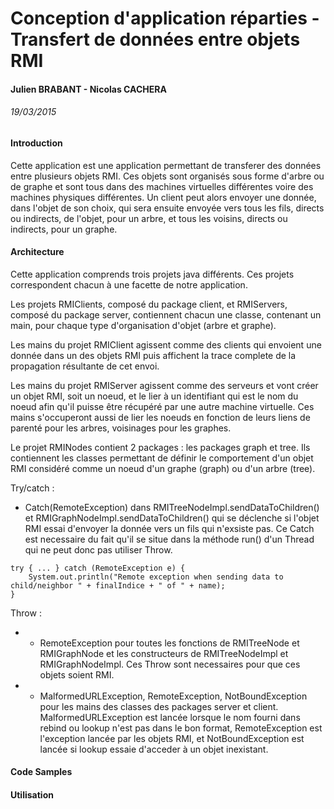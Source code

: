 # Conception d'application réparties - Transfert de données entre objets RMI
#### Julien BRABANT - Nicolas CACHERA
###### 19/03/2015

#### Introduction

Cette application est une application permettant de transferer des données entre plusieurs objets RMI. Ces objets sont organisés sous forme d'arbre ou de graphe et sont tous dans des machines virtuelles différentes voire des machines physiques différentes. Un client peut alors envoyer une donnée, dans l'objet de son choix, qui sera ensuite envoyée vers tous les fils, directs ou indirects, de l'objet, pour un arbre, et tous les voisins, directs ou indirects, pour un graphe.

#### Architecture

Cette application comprends trois projets java différents. Ces projets correspondent chacun à une facette de notre application. 

Les projets RMIClients, composé du package client, et RMIServers, composé du package server, contiennent chacun une classe, contenant un main, pour chaque type d'organisation d'objet (arbre et graphe).

Les mains du projet RMIClient agissent comme des clients qui envoient une donnée dans un des objets RMI puis affichent la trace complete de la propagation résultante de cet envoi.

Les mains du projet RMIServer agissent comme des serveurs et vont créer un objet RMI, soit un noeud, et le lier à un identifiant qui est le nom du noeud afin qu'il puisse être récupéré par une autre machine virtuelle. Ces mains s'occuperont aussi de lier les noeuds en fonction de leurs liens de parenté pour les arbres, voisinages pour les graphes.

Le projet RMINodes contient 2 packages : les packages graph et tree. Ils contiennent les classes permettant de définir le comportement d'un objet RMI considéré comme un noeud d'un graphe (graph) ou d'un arbre (tree).

Try/catch :
* Catch(RemoteException) dans RMITreeNodeImpl.sendDataToChildren() et RMIGraphNodeImpl.sendDataToChildren() qui se déclenche si l'objet RMI essai d'envoyer la donnée vers un fils qui n'exsiste pas. Ce Catch est necessaire du fait qu'il se situe dans la méthode run() d'un Thread qui ne peut donc pas utiliser Throw.

```
try { ... } catch (RemoteException e) {
	System.out.println("Remote exception when sending data to child/neighbor " + finalIndice + " of " + name);
}
```


Throw :
* - RemoteException pour toutes les fonctions de RMITreeNode et RMIGraphNode et les constructeurs de RMITreeNodeImpl et RMIGraphNodeImpl. Ces Throw sont necessaires pour que ces objets soient RMI.
* - MalformedURLException, RemoteException, NotBoundException pour les mains des classes des packages server et client. MalformedURLException est lancée lorsque le nom fourni dans rebind ou lookup n'est pas dans le bon format, RemoteException est l'exception lancée par les objets RMI, et NotBoundException est lancée si lookup essaie d'acceder à un objet inexistant.

#### Code Samples

#### Utilisation